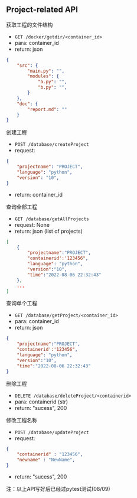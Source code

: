 ## Project-related API

获取工程的文件结构

* `GET /docker/getdir/<container_id>`
* para: container_id
* return: json

```json
{
    "src": {
        "main.py": "",
        "modules": {
            "a.py": "",
            "b.py": "",
        }
    },
    "doc": {
        "report.md": ""
    }
}
```



创建工程

* `POST /database/createProject`
* request:

```json
{
    "projectname": "PROJECT",
    "language": "python",
    "version": "10",
}
```

* return: container_id



查询全部工程

* `GET /database/getAllProjects`
* request: None
* return: json (list of projects)

```json
[
    {
        "projectname":"PROJECT", 
     	"containerid':'123456", 
     	"language": "python", 
     	"version":"10", 
     	"time":"2022-08-06 22:32:43"
    },
    ...
]
```



查询单个工程

* `GET /database/getProject/<container_id>`
* para: container_id
* return: json

```json
{
    "projectname":"PROJECT", 
    "containerid':'123456", 
    "language": "python", 
    "version":"10", 
    "time":"2022-08-06 22:32:43"
}
```



删除工程

* `DELETE /database/deleteProject/<containerid> `
* para: containerid (str)
* return: "sucess", 200



修改工程名称

* `POST /database/updateProject`
* request:

```json
{
    "containerid" : "123456",
    "newname" : "NewName",
}
```

* return: "sucess", 200

  

注：以上API写好后已经过pytest测试(08/09)